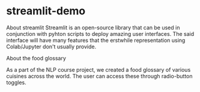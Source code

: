 # streamlit-demo

About streamlit
Streamlit is an open-source library that can be used in conjunction with pyhton scripts to deploy amazing user interfaces.
The said interface will have many features that the erstwhile representation using Colab/Jupyter don't usually provide.

About the food glossary

As a part of the NLP course project, we created a food glossary of various cuisines across the world.
The user can access these through radio-button toggles.
